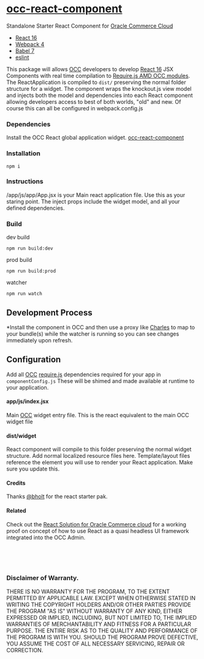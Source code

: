 # [occ-react-component](https://github.com/leedium/occ-react-component "React Component Starter for Oracle Commerce Cloud")
Standalone Starter React Component for [Oracle Commerce Cloud](https://cloud.oracle.com/en_US/commerce-cloud "Oracle Commerce Cloud")

- [React 16](https://reactjs.org/ "React")
- [Webpack 4](https://webpack.js.org/ "Webpack") 
- [Babel 7](https://babeljs.io/ "Babel 7")
- [eslint](https://eslint.org/ "Eslint")

This package will allows [OCC](https://docs.oracle.com/en/cloud/saas/commerce-cloud/index.html "Oracle Commer Cloud Portal") developers to develop [React 16](https://reactjs.org/ "React") JSX Components with real time compilation to [Require.js AMD OCC modules](https://docs.oracle.com/cd/E97801_01/Cloud.18C/WidgetDev/html/index.html "Developing Widgets").
The ReactApplication is compiled to `dist/` preserving the normal folder structure for a widget.
The component wraps the knockout.js view model and injects both the model and dependencies into each React component allowing developers access to best of both worlds, "old" and new.
Of course this can all be configured in webpack.config.js

### Dependencies
Install the OCC React global application widget.
[occ-react-component](https://github.com/leedium/occ-react-global/blob/master/README.md "occ-react-component")


### Installation
```
npm i
```

### Instructions
/app/js/app/App.jsx is your Main react application file.  Use this as your staring point.
The inject props include the widget model, and all your defined dependencies.


### Build
dev build
```
npm run build:dev
```

prod build
```
npm run build:prod
```

watcher
```
npm run watch
```

## Development Process
*Install the component in OCC and then use a proxy like [Charles](https://www.charlesproxy.com/) to map to your bundle(s) while the watcher is running so you can see changes immediately upon refresh.

## Configuration
Add all [OCC](https://docs.oracle.com/en/cloud/saas/commerce-cloud/index.html "Oracle Commer Cloud Portal") [require.js](https://requirejs.org/) dependencies required for your app in `componentConfig.js`
These will be shimed and made available at runtime to your application.

#### app/js/index.jsx
Main [OCC](https://docs.oracle.com/en/cloud/saas/commerce-cloud/index.html "Oracle Commer Cloud Portal") widget entry file.  This is the react equivalent to the main OCC widget file

#### dist/widget
React component will compile to this folder preserving the normal widget structure.
Add normal localized resource files here.  Template/layout files reference the element you will use to render your React application. Make sure you update this.


#### Credits
Thanks [@bholt](https://github.com/btholt) for the react starter pak.


#### Related
Check out the [React Solution for Oracle Commerce cloud](https://github.com/leedium/occ-react-solution "Oracle Commerce Cloud React Solution") for a working proof on concept of how to use React as a quasi headless UI framework integrated into the OCC Admin.


<br/><br/><br/>
### Disclaimer of Warranty.

  THERE IS NO WARRANTY FOR THE PROGRAM, TO THE EXTENT PERMITTED BY
APPLICABLE LAW.  EXCEPT WHEN OTHERWISE STATED IN WRITING THE COPYRIGHT
HOLDERS AND/OR OTHER PARTIES PROVIDE THE PROGRAM "AS IS" WITHOUT WARRANTY
OF ANY KIND, EITHER EXPRESSED OR IMPLIED, INCLUDING, BUT NOT LIMITED TO,
THE IMPLIED WARRANTIES OF MERCHANTABILITY AND FITNESS FOR A PARTICULAR
PURPOSE.  THE ENTIRE RISK AS TO THE QUALITY AND PERFORMANCE OF THE PROGRAM
IS WITH YOU.  SHOULD THE PROGRAM PROVE DEFECTIVE, YOU ASSUME THE COST OF
ALL NECESSARY SERVICING, REPAIR OR CORRECTION.
